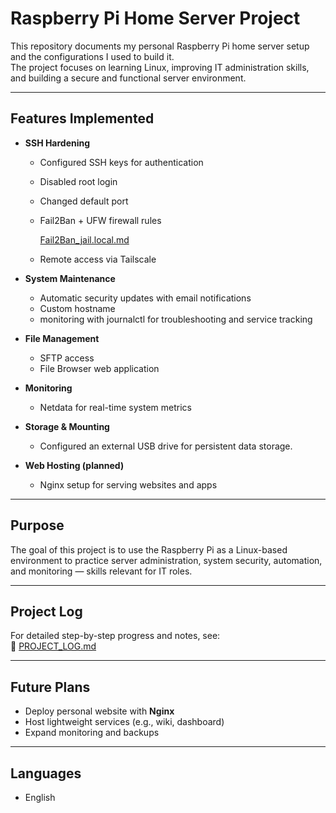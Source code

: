 # Raspberry Pi Home Server Project

This repository documents my personal Raspberry Pi home server setup and the configurations I used to build it.  
The project focuses on learning Linux, improving IT administration skills, and building a secure and functional server environment.

---

## Features Implemented
- **SSH Hardening**  
  - Configured SSH keys for authentication  
  - Disabled root login  
  - Changed default port  
  - Fail2Ban + UFW firewall rules
    
      [Fail2Ban_jail.local.md](Configs/Fail2Ban_jail.local.md)
  - Remote access via Tailscale  

- **System Maintenance**  
  - Automatic security updates with email notifications  
  - Custom hostname  
  - monitoring with journalctl for troubleshooting and service tracking

- **File Management**  
  - SFTP access  
  - File Browser web application  

- **Monitoring**  
  - Netdata for real-time system metrics  

- **Storage & Mounting**
  - Configured an external USB drive for persistent data storage.

- **Web Hosting (planned)**  
  - Nginx setup for serving websites and apps

---

## Purpose
The goal of this project is to use the Raspberry Pi as a Linux-based environment to practice server administration, system security, automation, and monitoring — skills relevant for IT roles.

---

## Project Log
For detailed step-by-step progress and notes, see:  
📄 [PROJECT_LOG.md](./PROJECT_LOG.md)

---

## Future Plans
- Deploy personal website with **Nginx**  
- Host lightweight services (e.g., wiki, dashboard)  
- Expand monitoring and backups  

---

## Languages
-  English  
  
